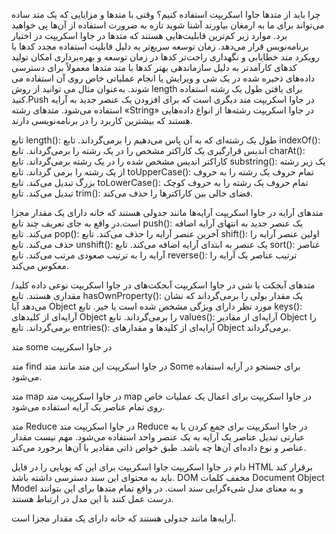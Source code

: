 چرا باید از متدها جاوا اسکریپت استفاده کنیم؟
وقتی با متد‌ها و مزایایی که یک متد ساده می‌تواند برای ما به ارمغان بیاورند آشنا شوید تازه به ضرورت استفاده از آن‌ها پی خواهید برد.  موارد زیر کم‌ترین قابلیت‌هایی هستند که متد‌ها در جاوا اسکریپت در اختیار برنامه‌نویس قرار می‌دهد.
زمان توسعه سریع‌تر به دلیل قابلیت استفاده مجدد کدها با رویکرد متد
خطایابی و نگهداری راحت‌تر کدها در زمان توسعه و بهره‌برداری
امکان تولید کدهای کارآمدتر به دلیل سازماندهی بهتر کدها با متد
متد‌ها معمولاً برای دسترسی داده‌های ذخیره شده در یک شی و ویرایش یا انجام عملیاتی خاص روی آن استفاده می شوند. به‌عنوان مثال می توانید از روش length برای یافتن طول یک رشته استفاده کنید.Push در جاوا اسکریپت متد دیگری است که برای افزودن یک عنصر جدید به آرایه استفاده می‌شود.
متدهای رشته «String» در جاوا اسکریپت
رشته‌ها از انواع  داده‌هایی  هستند که  بیشترین کاربرد را در برنامه‌نویسی دارند.

تابع length()‎: طول یک رشته‌ای که به آن پاس می‌دهیم را برمی‌گرداند.
تابع indexOf()‎: اندیس قرارگیری یک کاراکتر مشخص را در یک رشته را برمی‌گرداند.
تابع charAt()‎: کاراکتر اندیس مشخص شده را در یک رشته برمی‌گرداند.
تابع substring(‎): یک زیر رشته از یک رشته را برمی گرداند.
تابع toUpperCase()‎: تمام حروف یک رشته را به حروف بزرگ تبدیل می‌کند.
تابع toLowerCase()‎: تمام حروف یک رشته را به حروف کوچک تبدیل می‌کند.
تابع trim()‎: فضای خالی بین کاراکترها را حذف می‌کند.

متد‌های آرایه در جاوا اسکریپت
آرایه‌ها مانند جدولی هستند که خانه دارای یک مقدار مجزا است.در واقع به جای تعریف چند 
تابع push()‎: یک عنصر جدید به انتهای آرایه اضافه می‌کند.
تابع pop()‎: آخرین عنصر آرایه را حذف می‌کند.
تابع shift()‎: اولین عنصر آرایه را حذف می‌کند.
تابع unshift()‎: یک عنصر به ابتدای آرایه اضافه می‌کند.
تابع sort()‎: عناصر آرایه را به ترتیب صعودی مرتب می‌کند.
تابع reverse()‎: ترتیب عناصر یک آرایه را معکوس می‌کند.

متد‌های آبجکت یا شی در جاوا اسکریپت
آبجکت‌های در جاوا اسکریپت نوعی داده  کلید/مقداری هستند. 
تابع hasOwnProperty()‎: یک مقدار بولی را برمی‌گرداند که نشان می‌دهد آیا Object مورد نظر دارای ویژگی مشخص شده است یا خیر.
تابع keys()‎: آرایه‌ای از کلیدهای Object را برمی‌گرداند.
تابع values()‎: آرایه‌ای از مقادیر Object را برمی‌گرداند.
تابع entries()‎: آرایه‌ای از کلیدها و مقدارهای Object برمی‌گرداند.

متد‌ some در جاوا اسکریپت

متد find در جاوا اسکریپت
این متد مانند متد Some برای جستجو در آرایه استفاده می‌شود.

متد map در جاوا اسکریپت
متد map در جاوا اسکریپت برای اعمال یک عملیات خاص روی تمام عناصر یک آرایه استفاده می‌شود.

متد Reduce در جاوا اسکریپت
متد Reduce در جاوا اسکریپت برای جمع کردن یا به عبارتی تبدیل عناصر یک آرایه به یک عنصر واحد استفاده می‌شود. مهم نیست مقدار عناصر و نوع داده‌ای آن‌ها چه باشد. طبق خواص ذاتی مقادیر با آن‌ها برخورد می‌کند.

دام در جاوا اسکریپت
جاوا اسکریپت برای این که پویایی را در فایل HTML برقرار کند باید به محتوای این سند دسترسی داشته باشد. DOM مخفف کلمات  Document Object Model و به معنای مدل شیءگرایی سند است. در واقع تمام متد‌ها برای این بتوانند درست عمل کنند با این مدل در ارتباط هستند.

آرایه‌ها مانند جدولی هستند که خانه دارای یک مقدار مجزا است.

